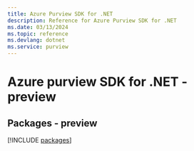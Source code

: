 ```yaml
---
title: Azure Purview SDK for .NET
description: Reference for Azure Purview SDK for .NET
ms.date: 03/13/2024
ms.topic: reference
ms.devlang: dotnet
ms.service: purview
---
```

# Azure purview SDK for .NET - preview
## Packages - preview
[!INCLUDE [packages](purview-index.md)]